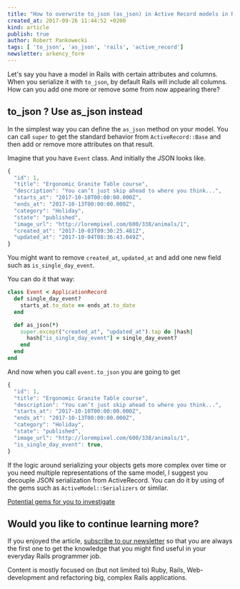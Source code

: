 ```yaml
---
title: "How to overwrite to_json (as_json) in Active Record models in Rails"
created_at: 2017-09-26 11:44:52 +0200
kind: article
publish: true
author: Robert Pankowecki
tags: [ 'to_json', 'as_json', 'rails', 'active_record']
newsletter: arkency_form
---
```


Let's say you have a model in Rails with certain attributes and columns. When you serialize it with `to_json`, by default Rails will include all columns. How can you add one more or remove some from now appearing there?

<!-- more -->

## to_json ? Use as_json instead

In the simplest way you can define the `as_json` method on your model. You can call `super` to get the standard behavior from `ActiveRecord::Base` and then add or remove more attributes on that result.

Imagine that you have `Event` class. And initially the JSON looks like.

```js
{
  "id": 1,
  "title": "Ergonomic Granite Table course",
  "description": "You can’t just skip ahead to where you think...",
  "starts_at": "2017-10-10T00:00:00.000Z",
  "ends_at": "2017-10-13T00:00:00.000Z",
  "category": "Holiday",
  "state": "published",
  "image_url": "http://lorempixel.com/600/338/animals/1",
  "created_at": "2017-10-03T09:30:25.481Z",
  "updated_at": "2017-10-04T08:36:43.049Z",
}
```

You might want to remove `created_at`, `updated_at` and add one new field such as `is_single_day_event`.

You can do it that way:

```ruby
class Event < ApplicationRecord
  def single_day_event?
    starts_at.to_date == ends_at.to_date
  end

  def as_json(*)
    super.except("created_at", "updated_at").tap do |hash|
      hash["is_single_day_event"] = single_day_event?
    end
  end
end
```

And now when you call `event.to_json` you are going to get

```js
{
  "id": 1,
  "title": "Ergonomic Granite Table course",
  "description": "You can’t just skip ahead to where you think...",
  "starts_at": "2017-10-10T00:00:00.000Z",
  "ends_at": "2017-10-13T00:00:00.000Z",
  "category": "Holiday",
  "state": "published",
  "image_url": "http://lorempixel.com/600/338/animals/1",
  "is_single_day_event": true,
}
```

If the logic around serializing your objects gets more complex over time or you need multiple representations of the same model, I suggest you decouple JSON serialization from ActiveRecord. You can do it by using of the gems such as `ActiveModel::Serializers` or similar.

<a href="https://ruby.libhunt.com/categories/24-api-builder" rel="nofollow">Potential gems for you to investigate</a>

## Would you like to continue learning more?

If you enjoyed the article, [subscribe to our newsletter](http://arkency.com/newsletter) so that you are always the first one to get the knowledge that you might find useful in your
everyday Rails programmer job.

Content is mostly focused on (but not limited to) Ruby, Rails, Web-development and refactoring big, complex Rails applications.
